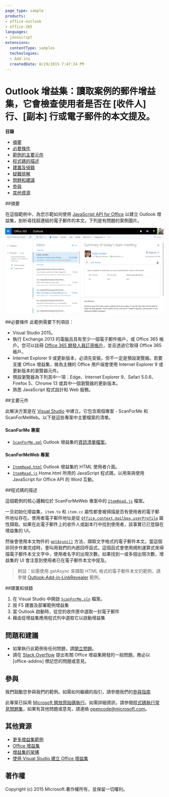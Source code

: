 ```yaml
---
page_type: sample
products:
- office-outlook
- office-365
languages:
- javascript
extensions:
  contentType: samples
  technologies:
  - Add-ins
  createdDate: 8/29/2015 7:47:24 PM
---
```

# <a name="outlook-add-in-a-mail-add-in-for-a-read-scenario-that-checks-whether-the-user-is-mentioned-on-the-to-line-cc-line-or-body-of-an-email"></a>Outlook 增益集：讀取案例的郵件增益集，它會檢查使用者是否在 [收件人] 行、[副本] 行或電子郵件的本文提及。

**目錄**

* [摘要](#summary)
* [必要條件](#prerequisites)
* [範例的主要元件](#components)
* [程式碼的描述](#codedescription)
* [建置及偵錯](#build)
* [疑難排解](#troubleshooting)
* [問題和建議](#questions)
* [參與](#contribute)
* [其他資源](#additional-resources)

<a name="summary"></a>
##<a name="summary"></a>摘要

在這個範例中，為您示範如何使用 [JavaScript API for Office](https://msdn.microsoft.com/library/b27e70c3-d87d-4d27-85e0-103996273298(v=office.15)) 以建立 Outlook 增益集，剖析尋找超連結的電子郵件的本文。下列是有問題的案例圖片。

 ![](../readme-images/screenshot1.PNG)

<a name="prerequisites"></a>
##<a name="prerequisites"></a>必要條件
此範例需要下列項目：  

  - Visual Studio 2015。  
  - 執行 Exchange 2013 的電腦且具有至少一個電子郵件帳戶，或 Office 365 帳戶。您可以註冊 [Office 365 開發人員訂用帳戶](https://aka.ms/devprogramsignup)，並且透過它取得 Office 365 帳戶。
  - Internet Explorer 9 或更新版本，必須先安裝，但不一定是預設瀏覽器。若要支援 Office 增益集，做為主機的 Office 用戶端會使用 Internet Explorer 9 或更新版本的瀏覽器元件。
  - 預設瀏覽器為下列其中一項︰Edge、Internet Explorer 9、Safari 5.0.6、Firefox 5、Chrome 13 或其中一個瀏覽器的更新版本。
  - 熟悉 JavaScript 程式設計和 Web 服務。

<a name="components"></a>
##<a name="key-components"></a>主要元件

此解決方案是在 [Visual Studio](https://msdn.microsoft.com/library/office/fp179827.aspx#Tools_CreatingWithVS) 中建立。它包含兩個專案 - ScanForMe 和 ScanForMeWeb。以下是這些專案中主要檔案的清單。 
#### <a name="scanforme-project"></a>ScanForMe 專案

* [```ScanForMe.xml```](/ScanForMe/ScanForMeManifest/ScanForMe.xml) Outlook 增益集的[資訊清單檔案](https://dev.office.com/docs/add-ins/outlook/manifests/manifests)。

#### <a name="scanformeweb-project"></a>ScanForMeWeb 專案

* [```ItemRead.html```](/ScanForMeWeb/ItemRead.html) Outlook 增益集的 HTML 使用者介面。
* [```ItemRead.js```](/ScanForMeWeb/ItemRead.js) Home.html 所用的 JavaScript 程式碼，以用來與使用 JavaScript for Office API 的 Word 互動。 


<a name="codedescription"></a>
##<a name="description-of-the-code"></a>程式碼的描述

這個範例的核心邏輯位於 ScanForMeWeb 專案中的 [```ItemRead.js```](/ScanForMeWeb/ItemRead.js) 檔案。 

一旦初始化增益集，`item.to` 和 `item.cc` 屬性都會被掃描是否有使用者的電子郵件地址存在。使用者電子郵件地址是從 [```Office.context.mailbox.userProfile```](https://dev.office.com/reference/add-ins/outlook/Office.context.mailbox.userProfile) 屬性擷取。如果在此電子郵件上的收件人或副本行中找到使用者，該事實已已登錄在增益集的 UI。 

然後會使用本文物件的 [```getAsync()```](http://dev.office.com/reference/add-ins/outlook/Body) 方法，擷取文字格式的電子郵件本文。當這個非同步作業完成時，會叫用我們的內嵌回呼函式。這個函式會使用規則運算式來掃描電子郵件本文文字中，使用者名字的出現次數。如果找到一或多個出現次數，增益集的 UI 會注意到使用者已在電子郵件本文中提及。 

>附註：如需使用 getAsync 來擷取 HTML 格式的電子郵件本文的範例，請參閱 [Outlook-Add-in-LinkRevealer](https://github.com/OfficeDev/Outlook-Add-in-LinkRevealer) 範例。 


<a name="build"></a>
##<a name="build-and-debug"></a>建置和偵錯
1. 在 Visual Studio 中開啟 [```ScanForMe.sln```](ScanForMe.sln) 檔案。
2. 按 F5 建置及部署範例增益集 
3. 當 Outlook 啟動時，從您的收件匣中選取一封電子郵件
4. 藉由從增益集應用程式列中選取它以啟動增益集

<a name="questions"></a>
## <a name="questions-and-comments"></a>問題和建議

- 如果執行此範例有任何問題，請[開立問題](https://github.com/OfficeDev/Outlook-Add-in-ScanForMe/issues)。
- 請在 [Stack Overflow](http://stackoverflow.com/questions/tagged/office-addins) 提出有關 Office 增益集開發的一般問題。務必以 [office-addins] 標記您的問題或意見。


<a name="contribute"></a>
## <a name="contributing"></a>參與 ##
我們鼓勵您參與我們的範例。如需如何繼續的指引，請參閱我們的[參與指南](./Contributing.md)

此專案已採用 [Microsoft 開放原始碼執行](https://opensource.microsoft.com/codeofconduct/)。如需詳細資訊，請參閱[程式碼執行常見問題集](https://opensource.microsoft.com/codeofconduct/faq/)，如果有其他問題或意見，請連絡 [opencode@microsoft.com](mailto:opencode@microsoft.com)。


<a name="additional-resources"></a>
## <a name="additional-resources"></a>其他資源 ##

- [更多增益集範例](https://github.com/OfficeDev?utf8=%E2%9C%93&query=-Add-in)
- [Office 增益集](https://dev.office.com/reference/add-ins)
- [增益集的架構](https://dev.office.com/docs/add-ins/overview/office-add-ins#StartBuildingApps_AnatomyofApp)
- [使用 Visual Studio 建立 Office 增益集](https://dev.office.com/docs/add-ins/get-started/create-and-debug-office-add-ins-in-visual-studio)


## <a name="copyright"></a>著作權
Copyright (c) 2015 Microsoft.著作權所有，並保留一切權利。